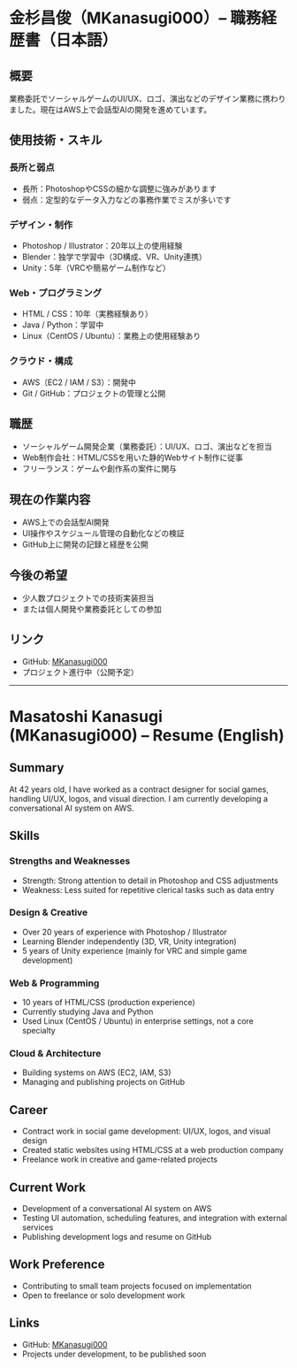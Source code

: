 # 金杉昌俊（MKanasugi000）– 職務経歴書（日本語）

## 概要
業務委託でソーシャルゲームのUI/UX、ロゴ、演出などのデザイン業務に携わりました。現在はAWS上で会話型AIの開発を進めています。

## 使用技術・スキル

### 長所と弱点
- 長所：PhotoshopやCSSの細かな調整に強みがあります
- 弱点：定型的なデータ入力などの事務作業でミスが多いです

### デザイン・制作
- Photoshop / Illustrator：20年以上の使用経験
- Blender：独学で学習中（3D構成、VR、Unity連携）
- Unity：5年（VRCや簡易ゲーム制作など）

### Web・プログラミング
- HTML / CSS：10年（実務経験あり）
- Java / Python：学習中
- Linux（CentOS / Ubuntu）：業務上の使用経験あり

### クラウド・構成
- AWS（EC2 / IAM / S3）：開発中
- Git / GitHub：プロジェクトの管理と公開

## 職歴
- ソーシャルゲーム開発企業（業務委託）：UI/UX、ロゴ、演出などを担当
- Web制作会社：HTML/CSSを用いた静的Webサイト制作に従事
- フリーランス：ゲームや創作系の案件に関与

## 現在の作業内容
- AWS上での会話型AI開発
- UI操作やスケジュール管理の自動化などの検証
- GitHub上に開発の記録と経歴を公開

## 今後の希望
- 少人数プロジェクトでの技術実装担当
- または個人開発や業務委託としての参加

## リンク
- GitHub: [MKanasugi000](https://github.com/MKanasugi000)
- プロジェクト進行中（公開予定）

---

# Masatoshi Kanasugi (MKanasugi000) – Resume (English)

## Summary
At 42 years old, I have worked as a contract designer for social games, handling UI/UX, logos, and visual direction. I am currently developing a conversational AI system on AWS.

## Skills

### Strengths and Weaknesses
- Strength: Strong attention to detail in Photoshop and CSS adjustments
- Weakness: Less suited for repetitive clerical tasks such as data entry

### Design & Creative
- Over 20 years of experience with Photoshop / Illustrator
- Learning Blender independently (3D, VR, Unity integration)
- 5 years of Unity experience (mainly for VRC and simple game development)

### Web & Programming
- 10 years of HTML/CSS (production experience)
- Currently studying Java and Python
- Used Linux (CentOS / Ubuntu) in enterprise settings, not a core specialty

### Cloud & Architecture
- Building systems on AWS (EC2, IAM, S3)
- Managing and publishing projects on GitHub

## Career
- Contract work in social game development: UI/UX, logos, and visual design
- Created static websites using HTML/CSS at a web production company
- Freelance work in creative and game-related projects

## Current Work
- Development of a conversational AI system on AWS
- Testing UI automation, scheduling features, and integration with external services
- Publishing development logs and resume on GitHub

## Work Preference
- Contributing to small team projects focused on implementation
- Open to freelance or solo development work

## Links
- GitHub: [MKanasugi000](https://github.com/MKanasugi000)
- Projects under development, to be published soon
